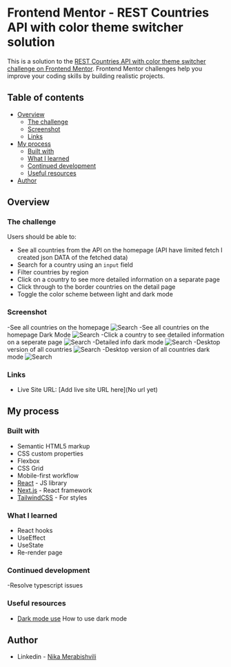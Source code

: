 # Frontend Mentor - REST Countries API with color theme switcher solution

This is a solution to the [REST Countries API with color theme switcher challenge on Frontend Mentor](https://www.frontendmentor.io/challenges/rest-countries-api-with-color-theme-switcher-5cacc469fec04111f7b848ca). Frontend Mentor challenges help you improve your coding skills by building realistic projects.

## Table of contents

- [Overview](#overview)
  - [The challenge](#the-challenge)
  - [Screenshot](#screenshot)
  - [Links](#links)
- [My process](#my-process)
  - [Built with](#built-with)
  - [What I learned](#what-i-learned)
  - [Continued development](#continued-development)
  - [Useful resources](#useful-resources)
- [Author](#author)

## Overview

### The challenge

Users should be able to:

- See all countries from the API on the homepage (API have limited fetch I created json DATA of the fetched data)
- Search for a country using an `input` field
- Filter countries by region
- Click on a country to see more detailed information on a separate page
- Click through to the border countries on the detail page
- Toggle the color scheme between light and dark mode

### Screenshot

-See all countries on the homepage ![Search ](./src/assets/Search.png)
-See all countries on the homepage Dark Mode ![Search ](./src/assets/search-dark.png)
-Click a country to see detailed information on a seperate page ![Search ](./src/assets/item.png)
-Detailed info dark mode ![Search ](./src/assets/item-dark.png)
-Desktop version of all countries ![Search ](./src/assets/desktop-search.png)
-Desktop version of all countries dark mode ![Search ](./src/assets/desktop-search-dark.png)

### Links

- Live Site URL: [Add live site URL here](No url yet)

## My process

### Built with

- Semantic HTML5 markup
- CSS custom properties
- Flexbox
- CSS Grid
- Mobile-first workflow
- [React](https://reactjs.org/) - JS library
- [Next.js](https://nextjs.org/) - React framework
- [TailwindCSS](https://tailwindcss.com/) - For styles

### What I learned

- React hooks
- UseEffect
- UseState
- Re-render page

### Continued development

-Resolve typescript issues

### Useful resources

- [Dark mode use](https://www.youtube.com/watch?v=VylXkPy-MIc) How to use dark mode

## Author

- Linkedin - [Nika Merabishvili](https://www.linkedin.com/in/nikusha-merabishvili/)
